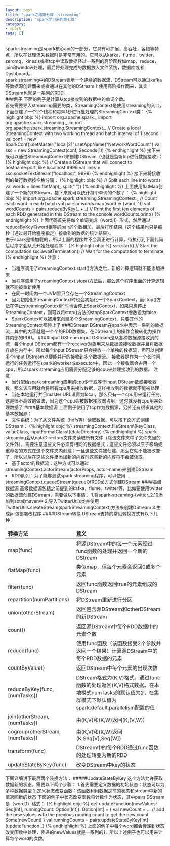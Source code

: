 ```yaml
---
layout: post
title: "spark之路第七课——streaming"
description: "spark学习系列第七篇"
category: 
- spark
tags: []
---
```


spark streaming是spark核心api的一部分，它具有可扩展，高吞吐，容错等特点，所以在处理流失数据时是非常有用的。它可以从kafka，flume，twitter，zeromq，kinesis或者tcp中读取数据经过一系列的高阶函数如map，reduce，join和window处理，最后将处理完成的数据放入文件系统，数据库或者Dashboard。</br>
spark streaming中的DStream表示一个连续的数据流，DStream可以通过kafka等数据源创建而来或者通过在其他的DStream上使用高阶操作而来，其实DStream也就是一系列的RDD。</br>
###例子
下面的例子是计算从tcp接收到的数据中的单词个数。</br>
首先需要导入streaming需要的类，StreamingContext是使用streaming的入口，下面创建了一个2个线程和每隔1秒进行批处理的StreamingContext类：
{% highlight objc %}
import org.apache.spark.\_
import org.apache.spark.streaming.\_
import org.apache.spark.streaming.StreamingContext.\_
// Create a local StreamingContext with two working thread and batch interval of 1 second
val conf = new SparkConf().setMaster("local[2]").setAppName("NetworkWordCount")
val ssc = new StreamingContext(conf, Seconds(1))
{% endhighlight %}
接下来既可以通过StreamingContext来创建DStream（也就是监听tcp进行数据接收）：
{% highlight objc %}
// Create a DStream that will connect to hostname:port, like localhost:9999
val lines = ssc.socketTextStream("localhost", 9999)
{% endhighlight %}
接下来将接收到的每行数据按空格分隔：
{% highlight objc %}
// Split each line into words
val words = lines.flatMap(\_.split(" "))
{% endhighlight %}
上面使用flatMap创建了一个新的DStream，接下来就可以统计每个单词的个数了：
{% highlight objc %}
import org.apache.spark.streaming.StreamingContext.\_
// Count each word in each batch
val pairs = words.map(word => (word, 1))
val wordCounts = pairs.reduceByKey(\_ + \_)
// Print the first ten elements of each RDD generated in this DStream to the console
wordCounts.print()
{% endhighlight %}
上面代码首先将每个单词变成（word,1）形式，然后通过reduceByKey将word相等的pair的个数相加。最后打印结果（这个结果也只是每秒（通过最开始程序指定）接收到的数据的统计结果）。</br>
由于spark是懒加载的，所以上面的程序并不会真正进行计算，待执行到下面代码后程序才会从头开始处理程序：
{% highlight objc %}
ssc.start()             // Start the computation
ssc.awaitTermination()  // Wait for the computation to terminate
{% endhighlight %}
注意：  
<li>当程序调用了streamingContext.start()方法之后，新的计算逻辑就不能添加进来
<li>当程序调用了streamingContext.stop()方法后，那么这个程序里面的计算逻辑就不能被重新使用
<li>在同一时间内一个JVM里只会存在一个StreamingContext
<li>因为初始化StreamingContext时也会初始化一个SparkContext，而stop()方法在停止streamingContext同时也会停止SparkContext，如果只想停止StreamingContext，则可以将stop()方法的stopSparkContext参数设为false
<li>SparkContex可以被用来创建多个StreamingContext，只要其他的StreamingContext都停止了
###DStream
DStream在spark中表示一系列的数据流，其中的内容就是一个个的RDD数据集，在DStream上的操作会被转化为操作其内部的RDD。
####Input DStream
input DStream是从各种数据源接收到的流，每个input DStream都有一个receiver对象用来从数据源接收数据并且将数据存放在内存中。所以每个input DStream只会接收一个单独的数据流，但可以创建多个input DStream以便能并行的接收到多个数据流。  
接收器是作为一个长时间运行的任务运行在spark的worker或executor中，因此一个接收器会占用一个cpu，所以spark streaming应用需要分配足够的cpu来处理接收到的数据。  
注意：
<li>当分配给spark streaming应用的cpu少于或等于input DSteam数或接收器数，那么该应用就会将所有cpu用来接收数据，这样接收到的数据就不能被处理
<li>当在本地运行并且master URL设置为local，那么只有一个cpu用来运行任务，这是很不高效的做法，因为这个cpu会被数据接收器占用，这时就没有cpu用来处理数据了
####基本数据源
上面例子使用了tcp作为数据源，另外还有很多其他的基本数据源：
<li>文件系统：为了从文件系统（hdfs等）读取数据，可以按下面方式创建DStream：
{% highlight objc %}
streamingContext.fileStream\[keyClass, valueClass, inputFormatClass\](dataDirectory)
{% endhighlight %}
spark streaming会从dataDirectory文件夹读取所有文件（除该文件夹中子文件夹里的文件外），需要注意这些文件必须有相同的数据格式；这些文件必须以原子移动或重命名的方式在这个文件夹内创建；一旦这些文件被创建，那么它就不能被改变了，所以以后在这些文件里添加新的内容时这些新的内容将不会被读取。
<li>基于actor的数据流：这种方式可以通过streamingContext.actorStream(actorProps, actor-name)来创建DStream
<li>RDD队列：为了能够测试spark streaming程序，可以使用streamingContext.queueStream(queueOfRDDs)方式创建DStream
####高级数据源
高级数据源包括之前提到的kafka，flume，twitter等，比如要使用twitter的数据流创建DStream，需要做以下事情：  
1.将spark-streaming-twitter_2.10添加到sbt或maven中  
2.导入TwitterUtils类并使用TwitterUtils.createStream(sparkStreamingContext)方法来创建DStream  
3.生成jar包部署改程序
####DStream转换
DStream支持的常见转换方式有以下几种：
<table>
<thead>
<tr class="header">
<th align="left">转换方法</th>
<th align="left">意义</th>
</tr>
</thead>
<tbody>
<tr class="odd">
<td align="left">map(func)</td>
<td align="left">将源DStream中的每一个元素经过func函数的处理并返回一个新的DStream</td>
</tr>
<tr class="even">
<td align="left">flatMap(func)</td>
<td align="left">类似map，但每个元素会返回0或多个元素</td>
</tr>
<tr class="odd">
<td align="left">filter(func)</td>
<td align="left">返回func函数返回true的元素组成的DStream</td>
</tr>
<tr class="even">
<td align="left">repartition(numPartitions)</td>
<td align="left">将DStream重新进行分区</td>
</tr>
<tr class="odd">
<td align="left">union(otherStream)</td>
<td align="left">返回包含源DStream和otherDStream的新DStream</td>
</tr>
<tr class="even">
<td align="left">count()</td>
<td align="left">返回源DStream中每个RDD数据中的元素个数</td>
</tr>
<tr class="odd">
<td align="left">reduce(func)</td>
<td align="left">使用func函数（该函数接受2个参数并返回一个结果）计算源DStream中的每个RDD数据的元素</td>
</tr>
<tr class="even">
<td align="left">countByValue()</td>
<td align="left">返回DStream中每个元素的出现次数</td>
</tr>
<tr class="odd">
<td align="left">reduceByKey(func,[numTasks])</td>
<td align="left">DStream格式为(K,V)格式，通过func函数的处理返回(K,V)格式数据。在本地模式numTasks的默认值为2，在集群模式下默认值为spark.default.parallelism配置的值</td>
</tr>
<tr class="even">
<td align="left">join(otherStream,[numTasks])</td>
<td align="left">由(K,V)和(K,W)返回(K,(V,W))</td>
</tr>
<tr class="odd">
<td align="left">cogroup(otherStream,[numTasks])</td>
<td align="left">由(K,V)和(K,W)返回(K,Seq[V],Seq[W])</td>
</tr>
<tr class="even">
<td align="left">transform(func)</td>
<td align="left">DStream中的每个RDD通过func函数的处理转变为新的RDD</td>
</tr>
<tr class="odd">
<td align="left">updateStateByKey(func)</td>
<td align="left">改变DStream中key的状态</td>
</tr>
</tbody>
</table>
下面详细讲下最后两个装换方法：  
#####UpdateStateByKey
这个方法允许获取数据新的状态，需要以下两个步骤：  
1.首先需要定义数据的初始状态：状态可以为多种数据类型  
2.定义状态改变函数：该函数利用数据之前的状态和stream中新的值返回新的状态  
下面的例子中状态改变函数将计数作为状态，其中pairs DStream是（word,1）格式：
{% highlight objc %}
def updateFunction(newValues: Seq[Int], runningCount: Option[Int]): Option[Int] = {
    val newCount = ...  // add the new values with the previous running count to get the new count
    Some(newCount)
}
val runningCounts = pairs.updateStateByKey[Int](updateFunction _)
{% endhighlight %}
上面的例子中每个word都会传递到状态改变函数中处理，传递的newValues就是一系列的1，所以上述例子也可以用来计算每个word的次数。

